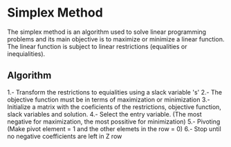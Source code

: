 # Simplex Method
The simplex method is an algorithm used to solve linear programming 
problems and its main objective is to maximize or minimize a linear 
function. The linear function is subject to linear restrictions 
(equalities or inequialities).

## Algorithm

1.- Transform the restrictions to equialities using a slack variable 's' 
2.- The objective function must be in terms of maximization or 
minimization 
3.- Initialize a matrix with the coeficients of the 
restrictions, objective function, slack variables and solution. 
4.- Select the entry variable. (The most negative for maximization, the most 
possitive for minimization)
5.- Pivoting (Make pivot element = 1 and the other elemets in the row = 0)
6.- Stop until no negative coefficients are left in Z row

